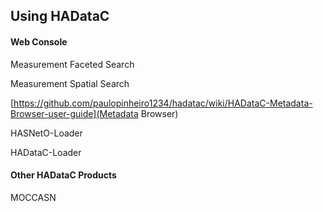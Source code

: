 ## Using HADataC

#### Web Console

Measurement Faceted Search

Measurement Spatial Search

[https://github.com/paulopinheiro1234/hadatac/wiki/HADataC-Metadata-Browser-user-guide](Metadata Browser)
 
HASNetO-Loader

HADataC-Loader

#### Other HADataC Products

MOCCASN
